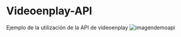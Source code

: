 # Videoenplay-API
Ejemplo de la utilización de la API de videoenplay
![imagendemoapi](https://user-images.githubusercontent.com/2462238/233100768-b820e7fd-8c76-4614-8ac0-9979aaa09019.png)
